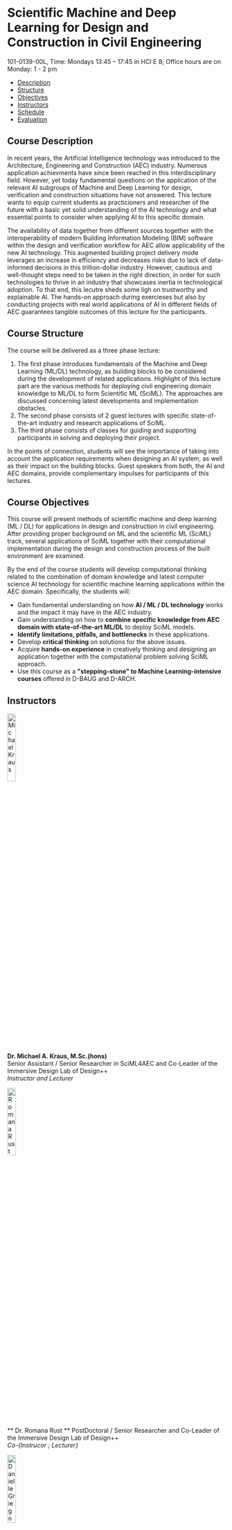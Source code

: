 # Scientific Machine and Deep Learning for Design and Construction in Civil Engineering
101-0139-00L, Time: Mondays 13:45 – 17:45 in HCI E 8;    Office hours are on Monday: 1 - 2 pm    
*   [Description](#description)
*   [Structure](#structure)
*   [Objectives](#objectives)
*   [Instructors](#instructors)
*   [Schedule](#schedule)
*   [Evaluation](#evaluation)

## <a name="description"></a>Course Description
In recent years, the Artificial Intelligence technology was introduced to the Architecture, Engineering and Construction (AEC) industry. Numerous application achievments have since been reached in this interdisciplinary field. However, yet today fundamental questions on the application of the relevant AI subgroups of Machine and Deep Learning for design, verification and construction situations have not answered. This lecture wants to equip current students as practicioners and researcher of the future with a basic yet solid understanding of the AI technology and what essential points to consider when applying AI to this specific domain.

The availability of data together from different sources together with the interoperability of modern Building Information Modeling (BIM) software within the design and verification workflow for AEC allow applicability of the new AI technology. This augmented building project delivery mode leverages an increase in efficiency and decreases risks due to lack of data-informed decisions in this trillion-dollar industry. However, cautious and well-thought steps need to be taken in the right direction, in order for such technologies to thrive in an industry that showcases inertia in technological adoption. To that end, this lecutre sheds some ligh on trustworthy and explainable AI. The hands-on approach during exercieses but also by conducting projects with real world applications of AI in different fields of AEC guarantees tangible outcomes of this lecture for the participants.

## <a name="structure"></a>Course Structure
The course will be delivered as a three phase lecture:
1.  The first phase introduces fundamentals of the Machine and Deep Learning (ML/DL) technology, as building blocks to be considered during the development of related applications. Highlight of this lecture part are the various methods for deploying civil engineering domain knowledge to ML/DL to form Scientific ML (SciML). The approaches are discussed concerning latest developments and implementation obstacles.
2.  The second phase consists of 2 guest lectures with specific state-of-the-art industry and research applications of SciML.
3.  The third phase consists of classes for guiding and supporting participants in solving and deploying their project.

In the points of connection, students will see the importance of taking into account the application requirements when designing an AI system, as well as their impact on the building blocks. Guest speakers from both, the AI and AEC domains, provide complementary impulses for participants of this lectures.

## <a name="objectives"></a>Course Objectives
This course will present methods of scientific machine and deep learning (ML / DL) for applications in design and construction in civil engineering. After providing proper background on ML and the scientific ML (SciML) track, several applications of SciML together with their computational implementation during the design and construction process of the built environment are examined.

By the end of the course students will develop computational thinking related to the combination of domain knowledge and latest computer science AI technology for scientific machine learning applications within the AEC domain. Specifically, the students will:

*   Gain fundamental understanding on how **AI / ML / DL technology** works and the impact it may have in the AEC industry.
*   Gain understanding on how to **combine specific knowledge from AEC domain with state-of-the-art ML/DL** to deploy SciML models.
*   **Identify limitations, pitfalls, and bottlenecks** in these applications.
*   Develop **critical thinking** on solutions for the above issues.
*   Acquire **hands-on experience** in creatively thinking and designing an application together with the computational problem solving SciML approach.
*   Use this course as a **"stepping-stone" to Machine Learning-intensive courses** offered in D-BAUG and D-ARCH.

## <a name="instructors"></a>Instructors
<img src="https://mkrausai.github.io/img/persons/Michael6_3.jpg" width="20%" alt="Michael Kraus" /><br />
**Dr. Michael A. Kraus, M.Sc.(hons)**<br />
Senior Assistant / Senior Researcher in SciML4AEC and Co-Leader of the Immersive Design Lab of Design++<br />
_Instructor and Lecturer_ <br />

<img src="https://mkrausai.github.io/img/persons/RomanaRust.jpg" width="20%" alt="Romana Rust" /><br />
** Dr. Romana Rust **
PostDoctoral / Senior Researcher and Co-Leader of the Immersive Design Lab of Design++ <br />
_Co-{Instrucor ; Lecturer}_<br />

<img src="https://mkrausai.github.io/img/persons/DanielleGriego.jpg" width="20%" alt="Danielle Griego" /><br />
**Dr. Danielle Griego**<br />
Executive Director of Design++ and PostDoctoral Researcher<br />
_Co-{Instrucor ; Lecturer}_<br />

<img src="https://mkrausai.github.io/img/persons/bild_sophia.jpeg" width="20%" alt="Sophia Kuhn" /><br />
**Sophia Kuhn, M.Sc.**<br />
PhD student in SciML4AEC <br />
_Exercise Lecturer and Instructor_<br />

<img src="https://mkrausai.github.io/img/persons/Rafael-Bischof.png" width="20%" alt="Rafael Bischof" /><br />
**Rafael Bischof, M.Sc.**<br />
Junior Data Scientist in SciML4AEC @ Swiss Data Science Center <br />
_Lecturer and Co-Supervisor<br />

## <a name="schedule"></a>Course Schedule
_(Subject to change)_

| DATE         | CLASS TOPIC          | MATERIAL |
|:-------------|:------------------|:------|
| 26.09        | Introductory Class + Project Presentation | [Intro](https://github.com/mkrausAi/mkrausAI.github.io/blob/main/lectures/2022_SciML/Lectures/20220914_Projects_Description.pdf) [Projects](https://github.com/mkrausAi/mkrausAI.github.io/blob/main/lectures/2022_SciML/Lectures/SciML_01_Introduction.pdf) |
| 26.09        | Fundamentals of SciML - Part 1: Data and Maths/Statistics | [slides](https://github.com/mkrausAi/mkrausAI.github.io/blob/main/lectures/2022_SciML/Lectures/SciML_02_Fundamentals_Statistik.pdf) |
| 26.09        | Fundamentals of SciML - Part 2: ML Systems | [slides](https://github.com/mkrausAi/mkrausAI.github.io/blob/main/lectures/2022_SciML/Lectures/SciML_03_MLSystems.pdf) |
| _26.09_      | _Exercise 1: Introduction to Python, Pandas etc._ | [slides/notebook](https://mkrausai.github.io/lectures/2022_SciML/Exercises/SciML_Ex_1.rar)  |
| _03.10_      | _Student Projects Pitches_ |   |
| 03.10        | Data Processing and Visualisation 1 | [slides](https://github.com/mkrausAi/mkrausAI.github.io/blob/main/lectures/2022_SciML/Lectures/SciML_04_DataProcessing_Visualization.pdf) | 
| _03.10_      | _Exercise 2: Data Processing and Visualisation_ | [slides/notebook](https://mkrausai.github.io/lectures/2022_SciML/Exercises/SciML_Ex_2.rar) |
| 10.10        | Supervised Learning: Overview and Supervised (Classification, Regression) | [slides](https://github.com/mkrausAi/mkrausAI.github.io/blob/main/lectures/2022_SciML/Lectures/SciML_04_Supervised_ML.pdf) |
| 10.10        | Supervised Learning: Unsupervised Learning | [slides](https://github.com/mkrausAi/mkrausAI.github.io/blob/main/lectures/2022_SciML/Lectures/SciML_04_Unsupervised_ML) |
| _10.10_      | _Exercise 3: ML Workflow and Supervised ML_ |[slides/notebook](https://mkrausai.github.io/lectures/2022_SciML/Exercises/SciML_Ex_3.rar) |
| _10.10_      | _Exercise 4: Unsupervised ML and Feature Engineering_ | [slides/notebook](https://mkrausai.github.io/lectures/2022_SciML/Exercises/SciML_Ex_4.rar) |
| 17.10        | Deep Learning 1 | |
| _17.10_      | _Exercise 5: Deep Learning_ | |
| 24.10        | Deep Learning 2 | |
| 24.10        | 1st Project Consultation (in person, at ETH Hönngerberg) |
| 31.10 _1-3 pm_    | Data Processing and Visualisation 2 | | 
| _31.10_      | _Exercise 6: Data Processing and Visualisation_ | |
| 07.11        | 2nd Project Consultation (in person, at ETH Hönngerberg) | |
| 14.11        | Scientific Machine and Deep Learning | |
| _14.11_      | _Exercise 7: SciML_ | |
| 14.11        | Guest Talk 1, SciML 4 AEC @ETHZ by Doctoral Students / Postdocs  | |
| 21.11        | Guest Talk 2, Physics-informed Neural Networks at scale, by Mohammad Nabian, NVIDIA | |
| 21.11        | Guest Talk 3, Robotics / Visualisation | |
| 28.11        | 3rd Project Consultation (in person, at ETH Hönngerberg)| |
| 05.12        | Guest Talk 3, SciML in AEC, by Professor Caitlin Mueller, Dept. of Architecture, MIT | |
| 05.12        | Guest Talk 3, SciML in AEC, by Professor Markus König, Dept. of Civil Engineering, RUB | |
| 12.12        | Final Project Presentation and Exam (in person and online, at ETH Hönngerberg) | |
| 19.12        | Final Project Presentation and Exam (in person and online, at ETH Hönngerberg) | |
| 23.12        | Hand-in of Final Project Report (online / email)| |

## <a name="evaluation"></a>Course Evaluation
*   **Oral Examination: 50% of grade**. Students will be examined on the covered material at the end of the semester right after their project presentation.
*   **Course Project: 50% of grade**. The course has a final project (in lieu of a final written exam) which will be performed in groups of up to 2 students. The project deliverables are an in-class presentation at the final day and a report in form of a scientific paper. Both, slides and report, are to be submitted as part of the final examination. Preparation for it will start early on in the semester and we will guide you through the milestones: (1st milestone) Submit the title of your project, a short description, and the names of the members in your team. Note that title and description could change as you explore the project; (2nd milestone) show progress of your work during project consultant hours (e.g. PowerPoint slides, intermediate reports); (3rd and final milestone) Present your project in class and submit a final report.